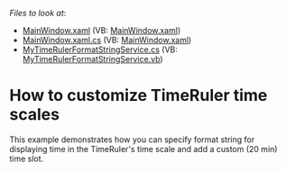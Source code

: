 <!-- default file list -->
*Files to look at*:

* [MainWindow.xaml](./CS/CustomTimeRulerSample/MainWindow.xaml) (VB: [MainWindow.xaml](./VB/CustomTimeRulerSample/MainWindow.xaml))
* [MainWindow.xaml.cs](./CS/CustomTimeRulerSample/MainWindow.xaml.cs) (VB: [MainWindow.xaml](./VB/CustomTimeRulerSample/MainWindow.xaml))
* [MyTimeRulerFormatStringService.cs](./CS/CustomTimeRulerSample/MyTimeRulerFormatStringService.cs) (VB: [MyTimeRulerFormatStringService.vb](./VB/CustomTimeRulerSample/MyTimeRulerFormatStringService.vb))
<!-- default file list end -->
# How to customize TimeRuler time scales


<p>This example demonstrates how you can specify format string for displaying time in the TimeRuler's time scale and add a custom (20 min) time slot.</p>

<br/>


